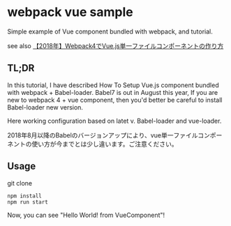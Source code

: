 # webpack vue sample
Simple example of Vue component bundled with webpack, and tutorial.

see also [【2018年】Webpack4でVue.js単一ファイルコンポーネントの作り方](https://qiita.com/Inoue_M_/items/0dd60b2d4c9af5d4c699)

## TL;DR
In this tutorial, I have described How To Setup Vue.js component bundled with webpack + Babel-loader. 
Babel7 is out in August this year, If you are new to webpack 4 + vue component, then you'd better be careful to install Babel-loader new version.

Here working configuration based on latet v. Babel-loader and vue-loader.

2018年8月以降のBabelのバージョンアップにより、vue単一ファイルコンポーネントの使い方が今までとは少し違います。ご注意ください。

## Usage
git clone
```
npm install
npm run start
```

Now, you can see "Hello World! from VueComponent"!
